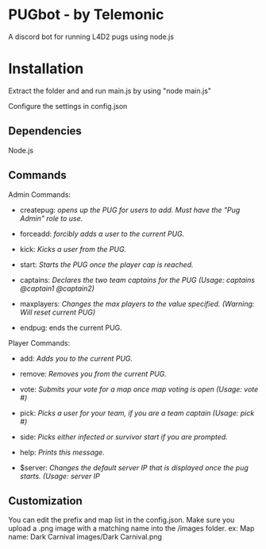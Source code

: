 # PUGbot - by Telemonic

A discord bot for running L4D2 pugs using node.js

# Installation

Extract the folder and and run main.js by using "node main.js"

Configure the settings in config.json

## Dependencies

Node.js

## Commands

Admin Commands:

- createpug: *opens up the PUG for users to add. Must have the "Pug Admin" role to use.*

- forceadd: *forcibly adds a user to the current PUG.*

- kick: *Kicks a user from the PUG.*

- start: *Starts the PUG once the player cap is reached.*

- captains: *Declares the two team captains for the PUG (Usage: captains @captain1 @captain2)*

- maxplayers: *Changes the max players to the value specified. (Warning: Will reset current PUG)*

- endpug: ends the current PUG.

  

Player Commands:

- add: *Adds you to the current PUG.*

- remove: *Removes you from the current PUG.*

- vote: *Submits your vote for a map once map voting is open (Usage: vote #)*

- pick: *Picks a user for your team, if you are a team captain (Usage: pick #)*

- side: *Picks either infected or survivor start if you are prompted.*

- help: *Prints this message.*

- $server: *Changes the default server IP that is displayed once the pug starts. (Usage: server IP*

## Customization

You can edit the prefix and map list in the config.json. Make sure you upload a .png image with a matching name into the /images folder. 
ex: 
	Map name: Dark Carnival
	images/Dark Carnival.png
